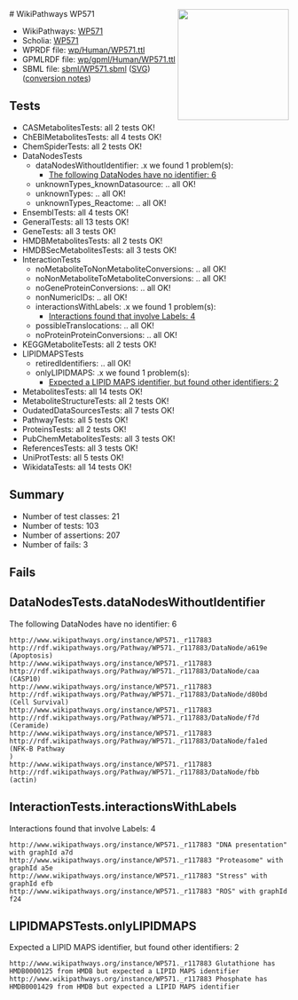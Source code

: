 <img style="float: right; width: 200px" src="../logo.png" />
# WikiPathways WP571

* WikiPathways: [WP571](https://identifiers.org/wikipathways:WP571)
* Scholia: [WP571](https://scholia.toolforge.org/wikipathways/WP571)
* WPRDF file: [wp/Human/WP571.ttl](../wp/Human/WP571.ttl)
* GPMLRDF file: [wp/gpml/Human/WP571.ttl](../wp/gpml/Human/WP571.ttl)
* SBML file: [sbml/WP571.sbml](../sbml/WP571.sbml) ([SVG](../sbml/WP571.svg)) ([conversion notes](../sbml/WP571.txt))

## Tests
* CASMetabolitesTests: all 2 tests OK!
* ChEBIMetabolitesTests: all 4 tests OK!
* ChemSpiderTests: all 2 tests OK!
* DataNodesTests
    * dataNodesWithoutIdentifier: .x we found 1 problem(s):
        * [The following DataNodes have no identifier: 6](#d2d32fa5)
    * unknownTypes_knownDatasource: .. all OK!
    * unknownTypes: .. all OK!
    * unknownTypes_Reactome: .. all OK!
* EnsemblTests: all 4 tests OK!
* GeneralTests: all 13 tests OK!
* GeneTests: all 3 tests OK!
* HMDBMetabolitesTests: all 2 tests OK!
* HMDBSecMetabolitesTests: all 3 tests OK!
* InteractionTests
    * noMetaboliteToNonMetaboliteConversions: .. all OK!
    * noNonMetaboliteToMetaboliteConversions: .. all OK!
    * noGeneProteinConversions: .. all OK!
    * nonNumericIDs: .. all OK!
    * interactionsWithLabels: .x we found 1 problem(s):
        * [Interactions found that involve Labels: 4](#630d267b)
    * possibleTranslocations: .. all OK!
    * noProteinProteinConversions: .. all OK!
* KEGGMetaboliteTests: all 2 tests OK!
* LIPIDMAPSTests
    * retiredIdentifiers: .. all OK!
    * onlyLIPIDMAPS: .x we found 1 problem(s):
        * [Expected a LIPID MAPS identifier, but found other identifiers: 2](#48cc60b9)
* MetabolitesTests: all 14 tests OK!
* MetaboliteStructureTests: all 2 tests OK!
* OudatedDataSourcesTests: all 7 tests OK!
* PathwayTests: all 5 tests OK!
* ProteinsTests: all 2 tests OK!
* PubChemMetabolitesTests: all 3 tests OK!
* ReferencesTests: all 3 tests OK!
* UniProtTests: all 5 tests OK!
* WikidataTests: all 14 tests OK!


## Summary

* Number of test classes: 21
* Number of tests: 103
* Number of assertions: 207
* Number of fails: 3

## Fails

<a name="d2d32fa5" />

## DataNodesTests.dataNodesWithoutIdentifier

The following DataNodes have no identifier: 6
```
http://www.wikipathways.org/instance/WP571._r117883 http://rdf.wikipathways.org/Pathway/WP571._r117883/DataNode/a619e (Apoptosis)
http://www.wikipathways.org/instance/WP571._r117883 http://rdf.wikipathways.org/Pathway/WP571._r117883/DataNode/caa (CASP10)
http://www.wikipathways.org/instance/WP571._r117883 http://rdf.wikipathways.org/Pathway/WP571._r117883/DataNode/d80bd (Cell Survival)
http://www.wikipathways.org/instance/WP571._r117883 http://rdf.wikipathways.org/Pathway/WP571._r117883/DataNode/f7d (Ceramide)
http://www.wikipathways.org/instance/WP571._r117883 http://rdf.wikipathways.org/Pathway/WP571._r117883/DataNode/fa1ed (NFK-B Pathway
)
http://www.wikipathways.org/instance/WP571._r117883 http://rdf.wikipathways.org/Pathway/WP571._r117883/DataNode/fbb (actin)
```

<a name="630d267b" />

## InteractionTests.interactionsWithLabels

Interactions found that involve Labels: 4
```
http://www.wikipathways.org/instance/WP571._r117883 "DNA presentation" with graphId a7d
http://www.wikipathways.org/instance/WP571._r117883 "Proteasome" with graphId a5e
http://www.wikipathways.org/instance/WP571._r117883 "Stress" with graphId efb
http://www.wikipathways.org/instance/WP571._r117883 "ROS" with graphId f24
```

<a name="48cc60b9" />

## LIPIDMAPSTests.onlyLIPIDMAPS

Expected a LIPID MAPS identifier, but found other identifiers: 2
```
http://www.wikipathways.org/instance/WP571._r117883 Glutathione has HMDB0000125 from HMDB but expected a LIPID MAPS identifier
http://www.wikipathways.org/instance/WP571._r117883 Phosphate has HMDB0001429 from HMDB but expected a LIPID MAPS identifier
```

